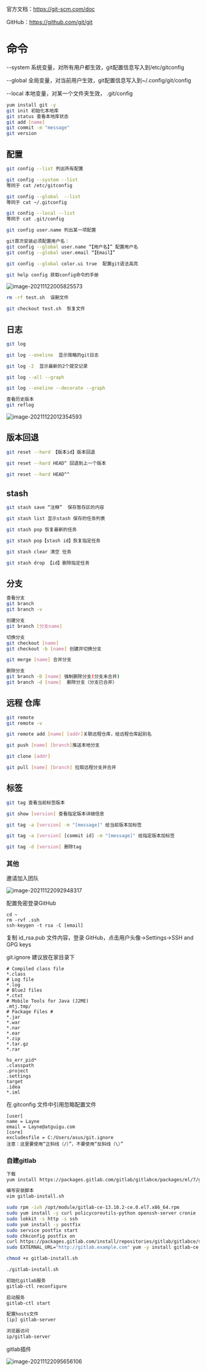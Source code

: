 官方文档：https://git-scm.com/doc

GitHub：https://github.com/git/git

# 命令

--system 系统变量，对所有用户都生效，git配置信息写入到/etc/gitconfig

--global 全局变量，对当前用户生效，git配置信息写入到~/.config/git/config

--local 本地变量，对某一个文件夹生效， .git/config

```sh
yum install git -y
git init 初始化本地库
git status 查看本地库状态
git add [name]
git commit -m "message"
git version
```



## 配置

```sh
git config --list 列出所有配置

git config --system --list
等同于 cat /etc/gitconfig

git config --global  --list
等同于 cat ~/.gitconfig

git config --local --list
等同于 cat .git/config

git config user.name 列出某一项配置

git首次安装必须配置用户名：
git config --global user.name “【用户名】” 配置用户名
git config --global user.email “【Email】”  

git config --global color.ui true  配置git语法高亮

git help config 获取config命令的手册
```

![image-20211122005825573](git.assets/image-20211122005825573.png)

```sh
rm -rf test.sh  误删文件

git checkout test.sh  恢复文件
```

## 日志

```sh
git log

git log --oneline  显示简略的git日志

git log -2  显示最新的2个提交记录

git log --all --graph

git log --oneline --decorate --graph

查看历史版本
git reflog
```

![image-20211122012354593](git.assets/image-20211122012354593.png)

## 版本回退

```sh
git reset --hard 【版本id】版本回退

git reset --hard HEAD^ 回退到上一个版本

git reset --hard HEAD^^
```



## stash

```sh
git stash save “注释”  保存暂存区的内容

git stash list 显示stash 保存的任务列表

git stash pop 恢复最新的任务

git stash pop【stash id】恢复指定任务

git stash clear 清空 任务

git stash drop 【id】删除指定任务
```

## 分支

```sh
查看分支
git branch
git branch -v

创建分支
git branch [分支name]

切换分支
git checkout [name]
git checkout -b [name] 创建并切换分支

git merge [name] 合并分支

删除分支
git branch -D [name] 强制删除分支(分支未合并)
git branch -d [name]  删除分支（分支已合并）
```

## 远程 仓库

```sh
git remote
git remote -v

git remote add [name] [addr]关联远程仓库，给远程仓库起别名

git push [name] [branch]推送本地分支

git clone [addr]

git pull [name] [branch] 拉取远程分支并合并
```



## 标签

```sh
git tag 查看当前标签版本

git show [version] 查看指定版本详细信息

git tag -a [version] -m "[message]" 给当前版本加标签

git tag -a [version] [commit id] -m "[message]" 给指定版本加标签

git tag -d [version] 删除tag
```

### 其他

邀请加入团队  

![image-20211122092948317](git.assets/image-20211122092948317.png)

配置免密登录GitHub

```
cd ~
rm -rvf .ssh
ssh-keygen -t rsa -C [email]
```

复制 id_rsa.pub 文件内容，登录 GitHub，点击用户头像→Settings→SSH and GPG keys  

git.ignore 建议放在家目录下

```
# Compiled class file
*.class
# Log file
*.log
# BlueJ files
*.ctxt
# Mobile Tools for Java (J2ME)
.mtj.tmp/
# Package Files #
*.jar
*.war
*.nar
*.ear
*.zip
*.tar.gz
*.rar

hs_err_pid*
.classpath
.project
.settings
target
.idea
*.iml
```

在.gitconfig 文件中引用忽略配置文件  

```
[user]
name = Layne
email = Layne@atguigu.com
[core]
excludesfile = C:/Users/asus/git.ignore
注意：这里要使用“正斜线（/）”，不要使用“反斜线（\）”  
```

### 自建gitlab

```sh
下载
yum install https://packages.gitlab.com/gitlab/gitlabce/packages/el/7/gitlab-ce-13.10.2-ce.0.el7.x86_64.rpm  

编写安装脚本
vim gitlab-install.sh

sudo rpm -ivh /opt/module/gitlab-ce-13.10.2-ce.0.el7.x86_64.rpm
sudo yum install -y curl policycoreutils-python openssh-server cronie
sudo lokkit -s http -s ssh
sudo yum install -y postfix
sudo service postfix start
sudo chkconfig postfix on
curl https://packages.gitlab.com/install/repositories/gitlab/gitlabce/script.rpm.sh | sudo bash
sudo EXTERNAL_URL="http://gitlab.example.com" yum -y install gitlab-ce

chmod +x gitlab-install.sh

./gitlab-install.sh

初始化gitlab服务
gitlab-ctl reconfigure

启动服务
gitlab-ctl start

配置hosts文件
[ip] gitlab-server

浏览器访问
ip/gitlab-server

```

gitlab插件

![image-20211122095656106](git.assets/image-20211122095656106.png)